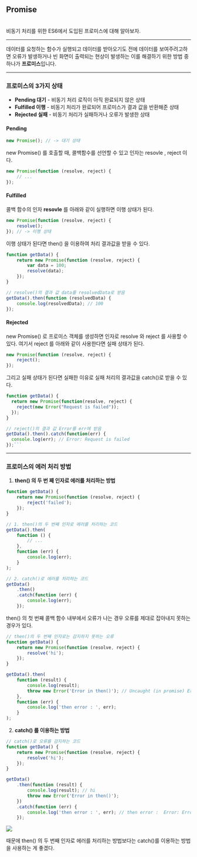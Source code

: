 <!-- @format -->

## Promise

<br/>
비동기 처리를 위한 ES6에서 도입된 프로미스에 대해 알아보자.
<br/>

---

데이터를 요청하는 함수가 실행되고 데이터를 받아오기도 전에 데이터를 보여주려고하면 오류가 발생하거나 빈 화면이 출력되는 현상이 발생하는 이를 해결하기 위한 방법 중 하나가 **프로미스**입니다.

---

### 프로미스의 3가지 상태

- **Pending 대기** - 비동기 처리 로직이 아직 완료되지 않은 상태
- **Fulfilled 이행** - 비동기 처리가 완료되어 프로미스가 결과 값을 반환해준 상태
- **Rejected 실패** - 비동기 처리가 실패하거나 오류가 발생한 상태

#### **Pending**

```js
new Promise(); // -> 대기 상태
```

new Promise() 를 호출할 때, 콜백함수를 선언할 수 있고 인자는 resovle , reject 이다.

```js
new Promise(function (resolve, reject) {
	// ...
});
```

#### **Fulfilled**

콜백 함수의 인자 **resovle** 를 아래와 같이 실행하면 이행 상태가 된다.

```js
new Promise(function (resolve, reject) {
	resolve();
}); // -> 이행 상태
```

이행 상태가 된다면 then() 을 이용하여 처리 결과값을 받을 수 있다.

```js
function getData() {
	return new Promise(function (resolve, reject) {
		var data = 100;
		resolve(data);
	});
}

// resolve()의 결과 값 data를 resolvedData로 받음
getData().then(function (resolvedData) {
	console.log(resolvedData); // 100
});
```

#### **Rejected**

new Promise() 로 프로미스 객체를 생성하면 인자로 resolve 와 reject 를 사용할 수 있다. 여기서 reject 를 아래와 같이 사용한다면 실패 상태가 된다.

```js
new Promise(function (resolve, reject) {
	reject();
});
```

그리고 실패 상태가 된다면 실패한 이유로 실패 처리의 결과값을 catch()로 받을 수 있다.

````js
function getData() {
  return new Promise(function(resolve, reject) {
    reject(new Error("Request is failed"));
  });
}

// reject()의 결과 값 Error를 err에 받음
getData().then().catch(function(err) {
  console.log(err); // Error: Request is failed
});```
````

---

### **프로미스의 에러 처리 방법**

1. **then() 의 두 번 째 인자로 에러를 처리하는 방법**

```js
function getData() {
	return new Promise(function (resolve, reject) {
		reject('failed');
	});
}

// 1. then()의 두 번째 인자로 에러를 처리하는 코드
getData().then(
	function () {
		// ...
	},
	function (err) {
		console.log(err);
	}
);

// 2. catch()로 에러를 처리하는 코드
getData()
	.then()
	.catch(function (err) {
		console.log(err);
	});
```

then() 의 첫 번째 콜백 함수 내부에서 오류가 나는 경우 오류를 제대로 잡아내지 못하는 경우가 있다.

```js
// then()의 두 번째 인자로는 감지하지 못하는 오류
function getData() {
	return new Promise(function (resolve, reject) {
		resolve('hi');
	});
}

getData().then(
	function (result) {
		console.log(result);
		throw new Error('Error in then()'); // Uncaught (in promise) Error: Error in then()
	},
	function (err) {
		console.log('then error : ', err);
	}
);
```

2. **catch() 를 이용하는 방법**

```js
// catch()로 오류를 감지하는 코드
function getData() {
	return new Promise(function (resolve, reject) {
		resolve('hi');
	});
}

getData()
	.then(function (result) {
		console.log(result); // hi
		throw new Error('Error in then()');
	})
	.catch(function (err) {
		console.log('then error : ', err); // then error :  Error: Error in then()
	});
```

<img src="https://joshua1988.github.io/images/posts/web/javascript/catch-handling-error.png"/>

때문에 then() 의 두 번째 인자로 에러를 처리하는 방법보다는 catch()를 이용하는 방법을 사용하는 게 좋겠다.
